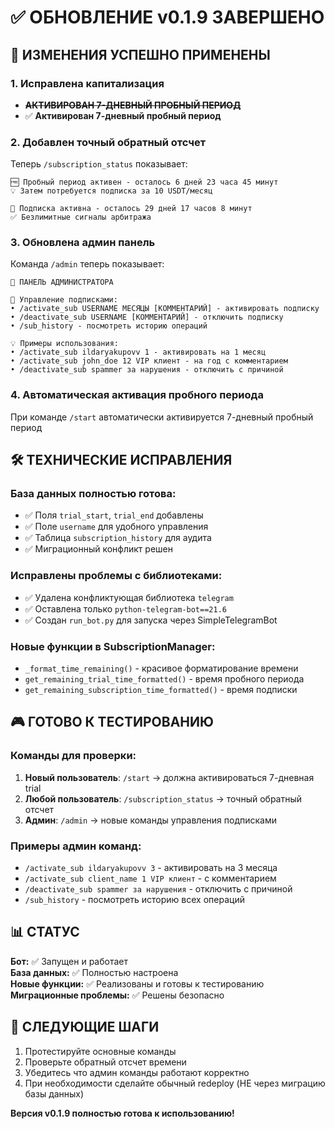 # ✅ ОБНОВЛЕНИЕ v0.1.9 ЗАВЕРШЕНО

## 🎯 ИЗМЕНЕНИЯ УСПЕШНО ПРИМЕНЕНЫ

### **1. Исправлена капитализация**
- ~~**АКТИВИРОВАН 7-ДНЕВНЫЙ ПРОБНЫЙ ПЕРИОД**~~
- ✅ **Активирован 7-дневный пробный период**

### **2. Добавлен точный обратный отсчет**
Теперь `/subscription_status` показывает:
```
🆓 Пробный период активен - осталось 6 дней 23 часа 45 минут
💡 Затем потребуется подписка за 10 USDT/месяц

💎 Подписка активна - осталось 29 дней 17 часов 8 минут  
✅ Безлимитные сигналы арбитража
```

### **3. Обновлена админ панель**
Команда `/admin` теперь показывает:
```
👑 ПАНЕЛЬ АДМИНИСТРАТОРА

🔧 Управление подписками:
• /activate_sub USERNAME МЕСЯЦЫ [КОММЕНТАРИЙ] - активировать подписку
• /deactivate_sub USERNAME [КОММЕНТАРИЙ] - отключить подписку  
• /sub_history - посмотреть историю операций

💡 Примеры использования:
• /activate_sub ildaryakupovv 1 - активировать на 1 месяц
• /activate_sub john_doe 12 VIP клиент - на год с комментарием
• /deactivate_sub spammer за нарушения - отключить с причиной
```

### **4. Автоматическая активация пробного периода**
При команде `/start` автоматически активируется 7-дневный пробный период

## 🛠 ТЕХНИЧЕСКИЕ ИСПРАВЛЕНИЯ

### База данных полностью готова:
- ✅ Поля `trial_start`, `trial_end` добавлены
- ✅ Поле `username` для удобного управления
- ✅ Таблица `subscription_history` для аудита
- ✅ Миграционный конфликт решен

### Исправлены проблемы с библиотеками:
- ✅ Удалена конфликтующая библиотека `telegram`
- ✅ Оставлена только `python-telegram-bot==21.6`
- ✅ Создан `run_bot.py` для запуска через SimpleTelegramBot

### Новые функции в SubscriptionManager:
- `_format_time_remaining()` - красивое форматирование времени
- `get_remaining_trial_time_formatted()` - время пробного периода  
- `get_remaining_subscription_time_formatted()` - время подписки

## 🎮 ГОТОВО К ТЕСТИРОВАНИЮ

### Команды для проверки:
1. **Новый пользователь**: `/start` → должна активироваться 7-дневная trial
2. **Любой пользователь**: `/subscription_status` → точный обратный отсчет
3. **Админ**: `/admin` → новые команды управления подписками

### Примеры админ команд:
- `/activate_sub ildaryakupovv 3` - активировать на 3 месяца
- `/activate_sub client_name 1 VIP клиент` - с комментарием
- `/deactivate_sub spammer за нарушения` - отключить с причиной
- `/sub_history` - посмотреть историю всех операций

## 📊 СТАТУС

**Бот:** ✅ Запущен и работает  
**База данных:** ✅ Полностью настроена  
**Новые функции:** ✅ Реализованы и готовы к тестированию  
**Миграционные проблемы:** ✅ Решены безопасно  

## 🚀 СЛЕДУЮЩИЕ ШАГИ

1. Протестируйте основные команды
2. Проверьте обратный отсчет времени
3. Убедитесь что админ команды работают корректно
4. При необходимости сделайте обычный redeploy (НЕ через миграцию базы данных)

**Версия v0.1.9 полностью готова к использованию!**